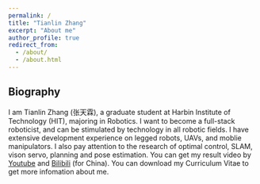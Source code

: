 ```yaml
---
permalink: /
title: "Tianlin Zhang"
excerpt: "About me"
author_profile: true
redirect_from: 
  - /about/
  - /about.html
---
```


## Biography
I am Tianlin Zhang (张天霖), a graduate student at Harbin Institute of Technology (HIT), majoring in Robotics.
I want to become a full-stack roboticist, and can be stimulated by technology in all robotic fields.
I have extensive development experience on legged robots, UAVs, and moblie manipulators.
I also pay attention to the research of optimal control, SLAM, vison servo, planning and pose estimation.
You can get my result video by [Youtube](https://www.youtube.com/channel/UCRsGxiYkqGvwHsZz1F8rHug) and [Bilibili](https://space.bilibili.com/3289375) (for China).
You can download my Curriculum Vitae to get more infomation about me.